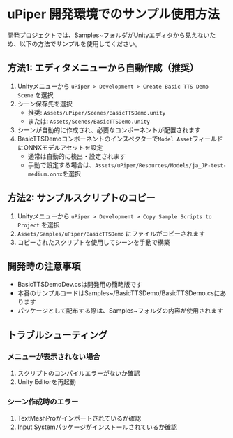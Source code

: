 # uPiper 開発環境でのサンプル使用方法

開発プロジェクトでは、Samples~フォルダがUnityエディタから見えないため、以下の方法でサンプルを使用してください。

## 方法1: エディタメニューから自動作成（推奨）

1. Unityメニューから `uPiper > Development > Create Basic TTS Demo Scene` を選択
2. シーン保存先を選択
   - 推奨: `Assets/uPiper/Scenes/BasicTTSDemo.unity`
   - または: `Assets/Scenes/BasicTTSDemo.unity`
3. シーンが自動的に作成され、必要なコンポーネントが配置されます
4. BasicTTSDemoコンポーネントのインスペクターで`Model Asset`フィールドにONNXモデルアセットを設定
   - 通常は自動的に検出・設定されます
   - 手動で設定する場合は、`Assets/uPiper/Resources/Models/ja_JP-test-medium.onnx`を選択

## 方法2: サンプルスクリプトのコピー

1. Unityメニューから `uPiper > Development > Copy Sample Scripts to Project` を選択
2. `Assets/Samples/uPiper/BasicTTSDemo` にファイルがコピーされます
3. コピーされたスクリプトを使用してシーンを手動で構築

## 開発時の注意事項

- BasicTTSDemoDev.csは開発用の簡略版です
- 本番のサンプルコードはSamples~/BasicTTSDemo/BasicTTSDemo.csにあります
- パッケージとして配布する際は、Samples~フォルダの内容が使用されます

## トラブルシューティング

### メニューが表示されない場合
1. スクリプトのコンパイルエラーがないか確認
2. Unity Editorを再起動

### シーン作成時のエラー
1. TextMeshProがインポートされているか確認
2. Input Systemパッケージがインストールされているか確認